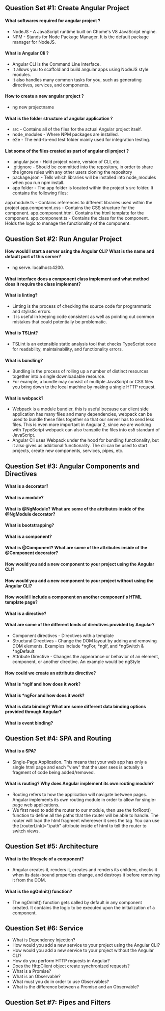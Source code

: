 ## Question Set #1: Create Angular Project 

#### What softwares required for angular project ?
* NodeJS - A JavaScript runtime built on Chome's V8 JavaScript engine.
* NPM - Stands for Node Package Manager. It is the default package manager for NodeJS.

#### What is Angular Cli ?
* Angular CLI is the Command Line Interface. 
* It allows you to scaffold and build angular apps using NodeJS style modules. 
* It also handles many common tasks for you, such as generating directives, services, and components.

#### How to create a new angular project ? 
* ng new projectname

#### What is the folder structure of angular application ?
* src - Contains all of the files for the actual Angular project itself.
* node_modules - Where NPM packages are installed.
* e2e - The end-to-end test folder mainly used for integration testing.

#### List some of the files created as part of angular cli project ?
* .angular.json - Hold project name, version of CLI, etc.
* .gitignore - Should be committed into the repository, in order to share the ignore rules with any other users cloning the repository
* package.json - Tells which libraries will be installed into node_modules when you run npm install.
* app folder - The app folder is located within the project's src folder. It contains the following files:

app.module.ts - Contains references to different libraries used within the project
app.component.css - Contains the CSS structure for the component.
app.component.html. Contains the html template for the component.
app.component.ts - Contains the class for the component. Holds the logic to manage the functionality of the component.

## Question Set #2: Run Angular Project 

#### How would I start a server using the Angular CLI? What is the name and default port of this server?
* ng serve. localhost:4200.

#### What interface does a component class implement and what method does it require the class implement?
#### What is linting?
* Linting is the process of checking the source code for programmatic and stylistic errors. 
* It is useful in keeping code consistent as well as pointing out common mistakes that could potentially be problematic.

#### What is TSLint?
* TSLint is an extensible static analysis tool that checks TypeScript code for readability, maintainability, and functionality errors.

#### What is bundling?
* Bundling is the process of rolling up a number of distinct resources together into a single downloadable resource. 
* For example, a bundle may consist of multiple JavaScript or CSS files you bring down to the local machine by making a single HTTP request.

#### What is webpack?
* Webpack is a module bundler, this is useful because our client side application has many files and many dependencies, webpack can be used to bundle these files together so that our server has to send less files. This is even more important in Angular 2, since we are working with TypeScript webpack can also transpile the files into es5 standard of JavaScript. 
* Angular Cli uses Webpack under the hood for bundling functionality, but it also gives us additional functionality. The cli can be used to start projects, create new components, services, pipes, etc.


## Question Set #3: Angular Components and Directives

#### What is a decorator?
#### What is a module?
#### What is @NgModule? What are some of the attributes inside of the @NgModule decorator?
#### What is bootstrapping?
#### What is a component?
#### What is @Component? What are some of the attributes inside of the @Component decorator?
#### How would you add a new component to your project using the Angular CLI?
#### How would you add a new component to your project without using the Angular CLI?
#### How would I include a component on another component's HTML template page?
#### What is a directive?
#### What are some of the different kinds of directives provided by Angular?
* Component directives - Directives with a template
* Structural Directives - Change the DOM layout by adding and removing DOM elements. Examples include *ngFor, *ngIf, and *ngSwitch & *ngDefault
* Attribute Directive - Changes the appearance or behavior of an element, component, or another directive. An example would be ngStyle
#### How could we create an attribute directive?
#### What is *ngIf and how does it work?
#### What is *ngFor and how does it work?
#### What is data binding? What are some different data binding options provided through Angular?
#### What is event binding?


## Question Set #4: SPA and Routing

#### What is a SPA?
*  Single-Page Application. This means that your web app has only a single html page and each "view" that the user sees is actually a fragment of code being added/removed.
####  What is routing? Why does Angular implement its own routing module?
* Routing refers to how the application will navigate between pages. Angular implements its own routing module in order to allow for single-page web applications.
* We first need to add the router to our module, then use the forRoot() function to define all the paths that the router will be able to handle. The router will load the html fragment whereever it sees the <router-outlet> tag. You can use the [routerLink]="/path" attribute inside of html to tell the router to switch views.
  
## Question Set #5: Architecture

#### What is the lifecycle of a component?
* Angular creates it, renders it, creates and renders its children, checks it when its data-bound properties change, and destroys it before removing it from the DOM.

#### What is the ngOnInit() function?
* The ngOnInit() function gets called by default in any component created. It contains the logic to be executed upon the initialization of a component.

  
## Question Set #6: Service
* What is Dependency Injection?
* How would you add a new service to your project using the Angular CLI?
* How would you add a new service to your project without the Angular CLI?
* How do you perform HTTP requests in Angular?
* Does the HttpClient object create synchronized requests?
* What is a Promise?
* What is an Observable?
* What must you do in order to use Observables?
* What is the difference between a Promise and an Observable?
  
## Question Set #7: Pipes and Filters
